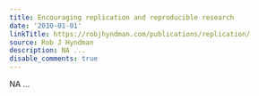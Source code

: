 ```yaml
---
title: Encouraging replication and reproducible research
date: '2010-01-01'
linkTitle: https://robjhyndman.com/publications/replication/
source: Rob J Hyndman
description: NA ...
disable_comments: true
---
```

NA ...